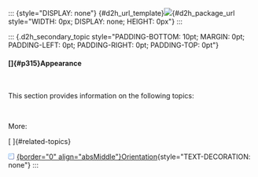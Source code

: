 ::: {style="DISPLAY: none"}
[](ms-xhelp:///?Id=d2h_url_template){#d2h_url_template}![](!package_url!){#d2h_package_url style="WIDTH: 0px; DISPLAY: none; HEIGHT: 0px"}
:::

::: {.d2h_secondary_topic style="PADDING-BOTTOM: 10pt; MARGIN: 0pt; PADDING-LEFT: 0pt; PADDING-RIGHT: 0pt; PADDING-TOP: 0pt"}
#### []{#p315}Appearance

 

This section provides information on the following topics:

 

More:

[ ]{#related-topics}

[![](../button.gif){border="0" align="absMiddle"}Orientation](ms-xhelp:///?Id=daee91ff-922b-47db-8f4c-316943a0b8bc){style="TEXT-DECORATION: none"}
:::
